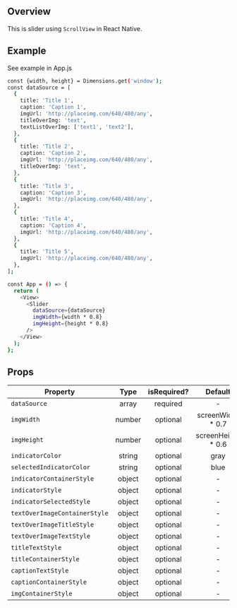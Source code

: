 ## Overview

This is slider using `ScrollView` in React Native. 

## Example

See example in App.js
```bash
const {width, height} = Dimensions.get('window');
const dataSource = [
  {
    title: 'Title 1',
    caption: 'Caption 1',
    imgUrl: 'http://placeimg.com/640/480/any',
    titleOverImg: 'text',
    textListOverImg: ['text1', 'text2'],
  },
  {
    title: 'Title 2',
    caption: 'Caption 2',
    imgUrl: 'http://placeimg.com/640/480/any',
    titleOverImg: 'text',
  },
  {
    title: 'Title 3',
    caption: 'Caption 3',
    imgUrl: 'http://placeimg.com/640/480/any',
  },
  {
    title: 'Title 4',
    caption: 'Caption 4',
    imgUrl: 'http://placeimg.com/640/480/any',
  },
  {
    title: 'Title 5',
    imgUrl: 'http://placeimg.com/640/480/any',
  },
];

const App = () => {
  return (
    <View>
      <Slider
        dataSource={dataSource}
        imgWidth={width * 0.8}
        imgHeight={height * 0.8}
      />
    </View>
  );
};
```

## Props

| Property | Type | isRequired? | Default | Description |
| --- | :---: | :---: | :---: | --- |
| `dataSource` | array | required | - | slideshow data |
| `imgWidth` | number | optional | screenWidth * 0.7 | image width |
| `imgHeight` | number | optional | screenHeight * 0.6 | image height |
| `indicatorColor` | string | optional | gray | set indicator color  |
| `selectedIndicatorColor` | string | optional | blue | set selected indicator color |
| `indicatorContainerStyle` | object | optional | - | indicator container style |
| `indicatorStyle` | object | optional | - | unselected indicator style |
| `indicatorSelectedStyle` | object | optional | - | selected indicator style |
| `textOverImageContainerStyle` | object | optional | - | textOverImageContainerStyle |
| `textOverImageTitleStyle` | object | optional | - | textOverImageTitleStyle |
| `textOverImageTextStyle` | object | optional | - | textOverImageTextStyle |
| `titleTextStyle` | object | optional | - | title text style |
| `titleContainerStyle` | object | optional | - | title container style |
| `captionTextStyle` | object | optional | - | caption text style |
| `captionContainerStyle` | object | optional | - | caption container style |
| `imgContainerStyle` | object | optional | - | image container style |
